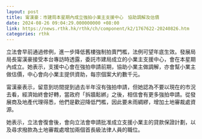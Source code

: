 ```yaml
---
layout: post
title: 甯漢豪：市建局本星期內成立強拍小業主支援中心　協助調解及估價
date: 2024-08-26 09:04:29.000000000 +08:00
link: https://news.rthk.hk/rthk/ch/component/k2/1767622-20240826.htm
categories: rthk
---
```


立法會早前通過修例，進一步降低舊樓強制拍賣門檻，法例可望年底生效。發展局局長甯漢豪接受本台專訪時透露，委託市建局成立的小業主支援中心，會在本星期內成立。她表示，支援中心會在強拍申請前期，協助小業主做調解，亦會幫小業主做估價，中心會向小業主提供資助，每宗個案大約數千元。

甯漢豪表示，留意到坊間提到過去半年沒有強拍申請，但她認為不要以現在的市況去看，經濟始終會好轉，當政府「拆牆鬆綁」之後，相信會有更多強拍申請。從發展商及地產代理得悉，他們是歡迎降低門檻，因此要未雨綢繆，增加土地審裁處資源。

她表示，立法會復會後，會向立法會申請批准成立支援小業主的貸款保證計劃，以及尋求撥款為土地審裁處增加兩個首長級法律人員的職位。
